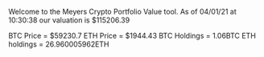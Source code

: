 Welcome to the Meyers Crypto Portfolio Value tool. 
As of 04/01/21 at 10:30:38 our valuation is $115206.39 

BTC Price = $59230.7
 ETH Price = $1944.43
BTC Holdings = 1.06BTC
 ETH holdings = 26.960005962ETH 
